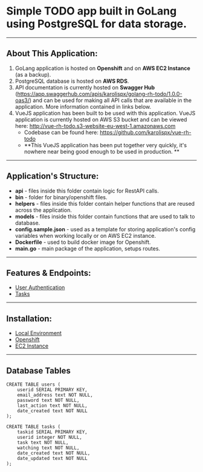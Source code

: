 # Simple TODO app built in GoLang using PostgreSQL for data storage.

---

## About This Application:

1. GoLang application is hosted on **Openshift** and on **AWS EC2 Instance** (as a backup).
2. PostgreSQL database is hosted on **AWS RDS**.
3. API documentation is currently hosted on **Swagger Hub** (https://app.swaggerhub.com/apis/karolispx/golang-rh-todo/1.0.0-oas3/) and can be used for making all API calls that are available in the application. More information contained in links below.
4. VueJS application has been built to be used with this application. VueJS application is currently hosted on AWS S3 bucket and can be viewed here: http://vue-rh-todo.s3-website-eu-west-1.amazonaws.com
    - Codebase can be found here: https://github.com/karolispx/vue-rh-todo
    - **This VueJS application has been put together very quickly, it's nowhere near being good enough to be used in production. **
---

## Application's Structure:

- **api** - files inside this folder contain logic for RestAPI calls.
- **bin** - folder for binary/openshift files.
- **helpers** - files inside this folder contain helper functions that are reused across the application.
- **models** - files inside this folder contain functions that are used to talk to database.
- **config.sample.json** - used as a template for storing application's config variables when working locally or on AWS EC2 instance.
- **Dockerfile** - used to build docker image for Openshift.
- **main.go** - main package of the application, setups routes.

---

## Features & Endpoints:

- [User Authentication](https://github.com/karolispx/golang-rh-todo/wiki/Feature:-User-Authentication)
- [Tasks](https://github.com/karolispx/golang-rh-todo/wiki/Feature:-Tasks)

---

## Installation:

- [Local Environment](https://github.com/karolispx/golang-rh-todo/wiki/Installation:-Local-Environment)
- [Openshift](https://github.com/karolispx/golang-rh-todo/wiki/Installation:-Openshift)
- [EC2 Instance](https://github.com/karolispx/golang-rh-todo/wiki/Installation:-EC2-Instance)

---

## Database Tables

```
CREATE TABLE users (
    userid SERIAL PRIMARY KEY,
    email_address text NOT NULL,
    password text NOT NULL,
    last_action text NOT NULL,
    date_created text NOT NULL
);

CREATE TABLE tasks (
    taskid SERIAL PRIMARY KEY,
    userid integer NOT NULL,
    task text NOT NULL,
    watching text NOT NULL,
    date_created text NOT NULL,
    date_updated text NOT NULL
);
```

